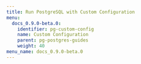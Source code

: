 ```yaml
---
title: Run PostgreSQL with Custom Configuration
menu:
  docs_0.9.0-beta.0:
    identifier: pg-custom-config
    name: Custom Configuration
    parent: pg-postgres-guides
    weight: 40
menu_name: docs_0.9.0-beta.0
---
```

